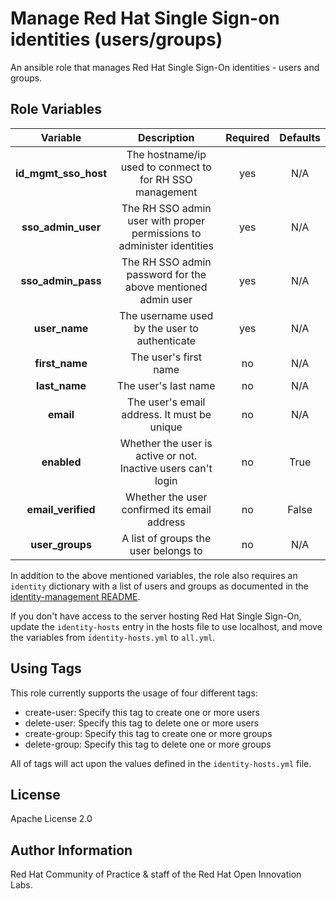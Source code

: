 Manage Red Hat Single Sign-on identities (users/groups)
=======================================================

An ansible role that manages Red Hat Single Sign-On identities - users and groups.


Role Variables
--------------

| Variable | Description | Required | Defaults |
|:--------:|:-----------:|:--------:|:--------:|
|**id_mgmt_sso_host**|The hostname/ip used to conmect to for RH SSO management|yes|N/A|
|**sso_admin_user**|The RH SSO admin user with proper permissions to administer identities|yes|N/A|
|**sso_admin_pass**|The RH SSO admin password for the above mentioned admin user|yes|N/A|
|**user_name**|The username used by the user to authenticate|yes|N/A|
|**first_name**|The user's first name|no|N/A|
|**last_name**|The user's last name|no|N/A|
|**email**|The user's email address. It must be unique|no|N/A|
|**enabled**|Whether the user is active or not. Inactive users can't login|no|True|
|**email_verified**|Whether the user confirmed its email address|no|False|
|**user_groups**|A list of groups the user belongs to|no|N/A|

In addition to the above mentioned variables, the role also requires an `identity` dictionary with a list of users and groups as documented in the [identity-management README](../README.md).

If you don't have access to the server hosting Red Hat Single Sign-On, update the `identity-hosts` entry in the hosts file to use localhost, and move the variables from `identity-hosts.yml` to `all.yml`.

Using Tags
----------

This role currently supports the usage of four different tags:

- create-user: Specify this tag to create one or more users
- delete-user: Specify this tag to delete one or more users
- create-group: Specify this tag to create one or more groups
- delete-group: Specify this tag to delete one or more groups

All of tags will act upon the values defined in the `identity-hosts.yml` file.


License
-------

Apache License 2.0


Author Information
------------------

Red Hat Community of Practice & staff of the Red Hat Open Innovation Labs.

